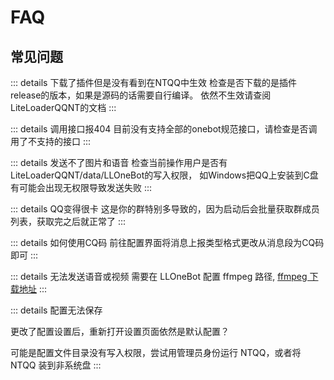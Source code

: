 # FAQ
## 常见问题
::: details 下载了插件但是没有看到在NTQQ中生效
检查是否下载的是插件release的版本，如果是源码的话需要自行编译。
依然不生效请查阅LiteLoaderQQNT的文档
::: 

::: details 调用接口报404
目前没有支持全部的onebot规范接口，请检查是否调用了不支持的接口
::: 

::: details 发送不了图片和语音
检查当前操作用户是否有LiteLoaderQQNT/data/LLOneBot的写入权限，
如Windows把QQ上安装到C盘有可能会出现无权限导致发送失败
::: 

::: details QQ变得很卡
这是你的群特别多导致的，因为启动后会批量获取群成员列表，获取完之后就正常了
::: 

::: details 如何使用CQ码
前往配置界面将消息上报类型格式更改从消息段为CQ码即可
::: 

::: details 无法发送语音或视频
需要在 LLOneBot 配置 ffmpeg 路径, [ffmpeg 下载地址](/zh-CN/guide/ffmpeg)
::: 

::: details 配置无法保存

更改了配置设置后，重新打开设置页面依然是默认配置？

可能是配置文件目录没有写入权限，尝试用管理员身份运行 NTQQ，或者将 NTQQ 装到非系统盘
:::